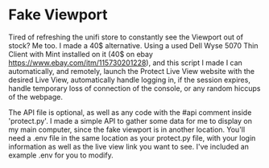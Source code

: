 # Fake Viewport

Tired of refreshing the unifi store to constantly see the Viewport out of stock? Me too. I made a 40$ alternative.
Using a used Dell Wyse 5070 Thin Client with Mint installed on it (40$ on ebay https://www.ebay.com/itm/115730201228), and this script I made
I can automatically, and remotely, launch the Protect Live View website with the desired Live View, automatically handle logging in, if the session expires, handle temporary loss of connection of the console, or any random hiccups of the webpage.

The API file is optional, as well as any code with the #api comment inside 'protect.py'. I made a simple API to gather some data for me to display on my main computer, since the fake viewport is in another location.
You'll need a .env file in the same location as your protect.py file, with your login information as well as the live view link you want to see.
I've included an example .env for you to modify.
